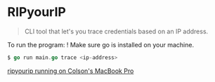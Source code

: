 # RIPyourIP
> CLI tool that let's you trace credentials based on an IP address.

To run the program:
! Make sure go is installed on your machine.
```go
$ go run main.go trace <ip-address>
```

[ripyourip running on Colson's MacBook Pro](https://i.imgur.com/UoDWobr.png)
